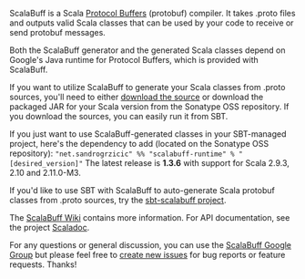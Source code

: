ScalaBuff is a Scala [Protocol Buffers](https://developers.google.com/protocol-buffers/docs/overview) (protobuf) compiler. It takes .proto files and outputs valid Scala classes that can be used by your code to receive or send protobuf messages.

Both the ScalaBuff generator and the generated Scala classes depend on Google's Java runtime for Protocol Buffers, which is provided with ScalaBuff.

If you want to utilize ScalaBuff to generate your Scala classes from .proto sources, you'll need to either [download the source](https://github.com/SandroGrzicic/ScalaBuff/archive/master.zip) or download the packaged JAR for your Scala version from the Sonatype OSS repository. If you download the sources, you can easily run it from SBT.

If you just want to use ScalaBuff-generated classes in your SBT-managed project, here's the dependency to add (located on the Sonatype OSS repository): `"net.sandrogrzicic" %% "scalabuff-runtime" % "[desired_version]"`
The latest release is **1.3.6** with support for Scala 2.9.3, 2.10 and 2.11.0-M3.

If you'd like to use SBT with ScalaBuff to auto-generate Scala protobuf classes from .proto sources, try the [sbt-scalabuff project](https://github.com/sbt/sbt-scalabuff).

The [ScalaBuff Wiki](https://github.com/SandroGrzicic/ScalaBuff/wiki) contains more information. For API documentation, see the project [Scaladoc](http://sandrogrzicic.github.com/ScalaBuff/doc/).

For any questions or general discussion, you can use the [ScalaBuff Google Group](https://groups.google.com/forum/#!forum/scalabuff) but please feel free to [create new issues](https://github.com/SandroGrzicic/ScalaBuff/issues/new) for bug reports or feature requests. Thanks!


